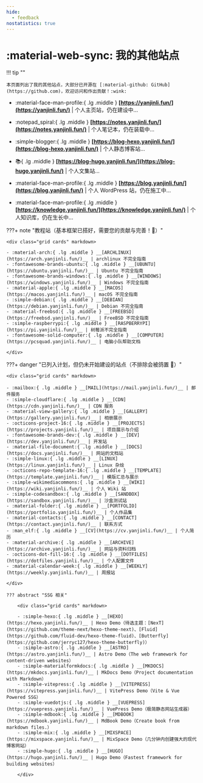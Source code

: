 ```yaml
---
hide:
  - feedback
nostatistics: true
---
```


# :material-web-sync: 我的其他站点

!!! tip ""
    
    本页面列出了我的其他站点，大部分已开源在 [:material-github: GitHub](https://github.com)，欢迎访问和作出贡献！:wink:

<div class="grid cards" markdown>

-   :material-face-man-profile:{ .lg .middle } **[https://yanjinli.fun/](https://yanjinli.fun/)** | 个人主页站，仍在建设中...

</div>

<div class="grid cards" markdown>

-   :notepad_spiral:{ .lg .middle } **[https://notes.yanjinli.fun/](https://notes.yanjinli.fun/)** | 个人笔记本，仍在装载中...

</div>

<div class="grid cards" markdown>

-   :simple-blogger:{ .lg .middle } **[https://blog-hexo.yanjinli.fun/](https://blog-hexo.yanjinli.fun/)** | 个人静态博客站...

</div>

<div class="grid cards" markdown>

-   :books:{ .lg .middle } **[https://blog-hugo.yanjinli.fun/](https://blog-hugo.yanjinli.fun/)** | 个人文集站...

</div>

<div class="grid cards" markdown>

-   :material-face-man-profile:{ .lg .middle } **[https://blog.yanjinli.fun/](https://blog.yanjinli.fun/)** | 个人 WordPress 站，仍在施工中...

</div>

<div class="grid cards" markdown>

-   :material-face-man-profile:{ .lg .middle } **[https://knowledge.yanjinli.fun/](https://knowledge.yanjinli.fun/)** | 个人知识库，仍在生长中...

</div>

???+ note "教程站（基本框架已搭好，需要您的贡献与完善！:hand_with_index_finger_and_thumb_crossed:）"
    
    <div class="grid cards" markdown>
    
    - :material-arch:{ .lg .middle } __[ARCHLINUX](https://arch.yanjinli.fun/)__ | archlinux 不完全指南
    - :fontawesome-brands-ubuntu:{ .lg .middle } __[UBUNTU](https://ubuntu.yanjinli.fun/)__ | Ubuntu 不完全指南
    - :fontawesome-brands-windows:{ .lg .middle } __[WINDOWS](https://windows.yanjinli.fun/)__ | Windows 不完全指南
    - :material-apple:{ .lg .middle } __[MACOS](https://macos.yanjinli.fun/)__ | macOS 不完全指南
    - :simple-debian:{ .lg .middle } __[DEBIAN](https://debian.yanjinli.fun/)__ | Debian 不完全指南
    - :material-freebsd:{ .lg .middle } __[FREEBSD](https://freebsd.yanjinli.fun/)__ | FreeBSD 不完全指南
    - :simple-raspberrypi:{ .lg .middle } __[RASPBERRYPI](https://pi.yanjinli.fun/)__ | 树莓派不完全指南
    - :fontawesome-solid-computer:{ .lg .middle } __[COMPUTER](https://pcsquad.yanjinli.fun/)__ | 电脑小队帮助文档
    
    </div>

???+ danger "已列入计划，但仍未开始建设的站点（不排除会被鸽置 :smiling_face_with_tear:）"
    
    <div class="grid cards" markdown>
    
    - :mailbox:{ .lg .middle } __[MAIL](https://mail.yanjinli.fun/)__ | 邮件服务
    - :simple-cloudflare:{ .lg .middle } __[CDN](https://cdn.yanjinli.fun/)__ | CDN 服务
    - :material-view-gallery:{ .lg .middle } __[GALLERY](https://gallery.yanjinli.fun/)__ | 相册展示
    - :octicons-project-16:{ .lg .middle } __[PROJECTS](https://projects.yanjinli.fun/)__ | 项目展示与介绍
    - :fontawesome-brands-dev:{ .lg .middle } __[DEV](https://dev.yanjinli.fun/)__ | 开发站
    - :material-file-document:{ .lg .middle } __[DOCS](https://docs.yanjinli.fun/)__ | 网站的文档站
    - :simple-linux:{ .lg .middle } __[LINUX](https://linux.yanjinli.fun/)__ | Linux 杂烩
    - :octicons-repo-template-16:{ .lg .middle } __[TEMPLATE](https://template.yanjinli.fun/)__ | 模版汇总与展示
    - :simple-wikimediacommons:{ .lg .middle } __[WIKI](https://wiki.yanjinli.fun/)__ | 个人 Wiki 站
    - :simple-codesandbox:{ .lg .middle } __[SANDBOX](https://sandbox.yanjinli.fun/)__ | 沙盒测试站
    - :material-folder:{ .lg .middle } __[PORTFOLIO](https://portfolio.yanjinli.fun/)__ | 个人作品集
    - :material-contacts:{ .lg .middle } __[CONTACT](https://contact.yanjinli.fun/)__ | 联系方式
    - :man_elf:{ .lg .middle } __[CV](https://cv.yanjinli.fun/)__ | 个人简历
    - :material-archive:{ .lg .middle } __[ARCHIVE](https://archive.yanjinli.fun/)__ | 网站与资料归档
    - :octicons-dot-fill-16:{ .lg .middle } __[DOTFILES](https://dotfiles.yanjinli.fun/)__ | 个人配置文件
    - :material-calendar-week:{ .lg .middle } __[WEEKLY](https://weekly.yanjinli.fun/)__ | 周报站
    
    </div>
    
    ??? abstract "SSG 相关"
    
        <div class="grid cards" markdown>
        
        - :simple-hexo:{ .lg .middle } __[HEXO](https://hexo.yanjinli.fun/)__ | Hexo Demo（待选主题：[NexT](https://github.com/theme-next/hexo-theme-next)、[Fluid](https://github.com/fluid-dev/hexo-theme-fluid)、[Butterfly](https://github.com/jerryc127/hexo-theme-butterfly)）
        - :simple-astro:{ .lg .middle } __[ASTRO](https://astro.yanjinli.fun/)__ | Astro Demo（The web framework for content-driven websites）
        - :simple-materialformkdocs:{ .lg .middle } __[MKDOCS](https://mkdocs.yanjinli.fun/)__ | MkDocs Demo（Project documentation with Markdown）
        - :simple-vitepress:{ .lg .middle } __[VITEPRESS](https://vitepress.yanjinli.fun/)__ | VitePress Demo（Vite & Vue Powered SSG）
        - :simple-vuedotjs:{ .lg .middle } __[VUEPRESS](https://vuepress.yanjinli.fun/)__ | VuePress Demo（极简静态网站生成器）
        - :simple-mdbook:{ .lg .middle } __[MDBOOK](https://mdbook.yanjinli.fun/)__ | MdBook Demo（Create book from markdown files.）
        - :simple-mix:{ .lg .middle } __[MIXSPACE](https://mixspace.yanjinli.fun/)__ | MixSpace Demo（几分钟内创建强大的现代博客网站）
        - :simple-hugo:{ .lg .middle } __[HUGO](https://hugo.yanjinli.fun/)__ | Hugo Demo（Fastest framework for building websites）
        
        </div>
